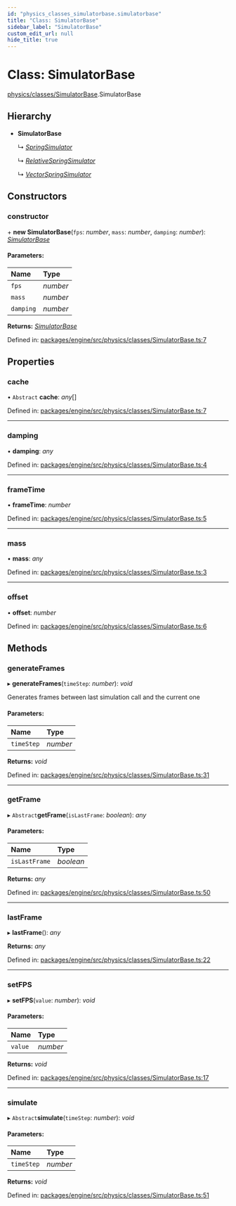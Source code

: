 ```yaml
---
id: "physics_classes_simulatorbase.simulatorbase"
title: "Class: SimulatorBase"
sidebar_label: "SimulatorBase"
custom_edit_url: null
hide_title: true
---
```


# Class: SimulatorBase

[physics/classes/SimulatorBase](../modules/physics_classes_simulatorbase.md).SimulatorBase

## Hierarchy

* **SimulatorBase**

  ↳ [*SpringSimulator*](physics_classes_springsimulator.springsimulator.md)

  ↳ [*RelativeSpringSimulator*](physics_classes_springsimulator.relativespringsimulator.md)

  ↳ [*VectorSpringSimulator*](physics_classes_vectorspringsimulator.vectorspringsimulator.md)

## Constructors

### constructor

\+ **new SimulatorBase**(`fps`: *number*, `mass`: *number*, `damping`: *number*): [*SimulatorBase*](physics_classes_simulatorbase.simulatorbase.md)

#### Parameters:

Name | Type |
:------ | :------ |
`fps` | *number* |
`mass` | *number* |
`damping` | *number* |

**Returns:** [*SimulatorBase*](physics_classes_simulatorbase.simulatorbase.md)

Defined in: [packages/engine/src/physics/classes/SimulatorBase.ts:7](https://github.com/xr3ngine/xr3ngine/blob/716a06460/packages/engine/src/physics/classes/SimulatorBase.ts#L7)

## Properties

### cache

• `Abstract` **cache**: *any*[]

Defined in: [packages/engine/src/physics/classes/SimulatorBase.ts:7](https://github.com/xr3ngine/xr3ngine/blob/716a06460/packages/engine/src/physics/classes/SimulatorBase.ts#L7)

___

### damping

• **damping**: *any*

Defined in: [packages/engine/src/physics/classes/SimulatorBase.ts:4](https://github.com/xr3ngine/xr3ngine/blob/716a06460/packages/engine/src/physics/classes/SimulatorBase.ts#L4)

___

### frameTime

• **frameTime**: *number*

Defined in: [packages/engine/src/physics/classes/SimulatorBase.ts:5](https://github.com/xr3ngine/xr3ngine/blob/716a06460/packages/engine/src/physics/classes/SimulatorBase.ts#L5)

___

### mass

• **mass**: *any*

Defined in: [packages/engine/src/physics/classes/SimulatorBase.ts:3](https://github.com/xr3ngine/xr3ngine/blob/716a06460/packages/engine/src/physics/classes/SimulatorBase.ts#L3)

___

### offset

• **offset**: *number*

Defined in: [packages/engine/src/physics/classes/SimulatorBase.ts:6](https://github.com/xr3ngine/xr3ngine/blob/716a06460/packages/engine/src/physics/classes/SimulatorBase.ts#L6)

## Methods

### generateFrames

▸ **generateFrames**(`timeStep`: *number*): *void*

Generates frames between last simulation call and the current one

#### Parameters:

Name | Type |
:------ | :------ |
`timeStep` | *number* |

**Returns:** *void*

Defined in: [packages/engine/src/physics/classes/SimulatorBase.ts:31](https://github.com/xr3ngine/xr3ngine/blob/716a06460/packages/engine/src/physics/classes/SimulatorBase.ts#L31)

___

### getFrame

▸ `Abstract`**getFrame**(`isLastFrame`: *boolean*): *any*

#### Parameters:

Name | Type |
:------ | :------ |
`isLastFrame` | *boolean* |

**Returns:** *any*

Defined in: [packages/engine/src/physics/classes/SimulatorBase.ts:50](https://github.com/xr3ngine/xr3ngine/blob/716a06460/packages/engine/src/physics/classes/SimulatorBase.ts#L50)

___

### lastFrame

▸ **lastFrame**(): *any*

**Returns:** *any*

Defined in: [packages/engine/src/physics/classes/SimulatorBase.ts:22](https://github.com/xr3ngine/xr3ngine/blob/716a06460/packages/engine/src/physics/classes/SimulatorBase.ts#L22)

___

### setFPS

▸ **setFPS**(`value`: *number*): *void*

#### Parameters:

Name | Type |
:------ | :------ |
`value` | *number* |

**Returns:** *void*

Defined in: [packages/engine/src/physics/classes/SimulatorBase.ts:17](https://github.com/xr3ngine/xr3ngine/blob/716a06460/packages/engine/src/physics/classes/SimulatorBase.ts#L17)

___

### simulate

▸ `Abstract`**simulate**(`timeStep`: *number*): *void*

#### Parameters:

Name | Type |
:------ | :------ |
`timeStep` | *number* |

**Returns:** *void*

Defined in: [packages/engine/src/physics/classes/SimulatorBase.ts:51](https://github.com/xr3ngine/xr3ngine/blob/716a06460/packages/engine/src/physics/classes/SimulatorBase.ts#L51)
